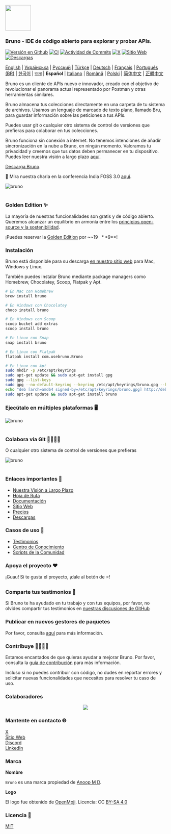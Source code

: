 <br />
<img src="../../assets/images/logo-transparent.png" width="80"/>

### Bruno - IDE de código abierto para explorar y probar APIs.

[![Versión en Github](https://badge.fury.io/gh/usebruno%2Fbruno.svg)](https://badge.fury.io/gh/usebruno%bruno)
[![CI](https://github.com/usebruno/bruno/actions/workflows/tests.yml/badge.svg?branch=main)](https://github.com/usebruno/bruno/workflows/tests.yml)
[![Actividad de Commits](https://img.shields.io/github/commit-activity/m/usebruno/bruno)](https://github.com/usebruno/bruno/pulse)
[![X](https://img.shields.io/twitter/follow/use_bruno?style=social&logo=x)](https://twitter.com/use_bruno)
[![Sitio Web](https://img.shields.io/badge/Website-Visit-blue)](https://www.usebruno.com)
[![Descargas](https://img.shields.io/badge/Download-Latest-brightgreen)](https://www.usebruno.com/downloads)

[English](/readme.md) | [Українська](./readme_ua.md) | [Русский](./readme_ru.md) | [Türkçe](./readme_tr.md) | [Deutsch](./readme_de.md) | [Français](./readme_fr.md) | [Português (BR)](./readme_pt_br.md) | [한국어](./readme_kr.md) | [বাংলা](./readme_bn.md) | **Español** | [Italiano](./readme_it.md) | [Română](./readme_ro.md) | [Polski](./readme_pl.md) | [简体中文](docs/readme/readme_cn.md) | [正體中文](./readme_zhtw.md)

Bruno es un cliente de APIs nuevo e innovador, creado con el objetivo de revolucionar el panorama actual representado por Postman y otras herramientas similares.

Bruno almacena tus colecciones directamente en una carpeta de tu sistema de archivos. Usamos un lenguaje de marcado de texto plano, llamado Bru, para guardar información sobre las peticiones a tus APIs.

Puedes usar git o cualquier otro sistema de control de versiones que prefieras para colaborar en tus colecciones.

Bruno funciona sin conexión a internet. No tenemos intenciones de añadir sincronización en la nube a Bruno, en ningún momento. Valoramos tu privacidad y creemos que tus datos deben permanecer en tu dispositivo. Puedes leer nuestra visión a largo plazo [aquí](https://github.com/usebruno/bruno/discussions/269).

[Descarga Bruno](https://www.usebruno.com/downloads).

📢 Mira nuestra charla en la conferencia India FOSS 3.0 [aquí](https://www.youtube.com/watch?v=7bSMFpbcPiY).

![bruno](/assets/images/landing-2.png) <br /><br />

### Golden Edition ✨

La mayoría de nuestras funcionalidades son gratis y de código abierto.
Queremos alcanzar un equilibrio en armonía entre los [principios open-source y la sostenibilidad](https://github.com/usebruno/bruno/discussions/269).

¡Puedes reservar la [Golden Edition](https://www.usebruno.com/pricing) por ~~$19~~ **$9**! <br/>

### Instalación

Bruno está disponible para su descarga [en nuestro sitio web](https://www.usebruno.com/downloads) para Mac, Windows y Linux.

También puedes instalar Bruno mediante package managers como Homebrew, Chocolatey, Scoop, Flatpak y Apt.

```sh
# En Mac con Homebrew
brew install bruno

# En Windows con Chocolatey
choco install bruno

# En Windows con Scoop
scoop bucket add extras
scoop install bruno

# En Linux con Snap
snap install bruno

# En Linux con Flatpak
flatpak install com.usebruno.Bruno

# En Linux con Apt
sudo mkdir -p /etc/apt/keyrings
sudo apt-get update && sudo apt-get install gpg
sudo gpg --list-keys
sudo gpg --no-default-keyring --keyring /etc/apt/keyrings/bruno.gpg --keyserver keyserver.ubuntu.com --recv-keys 9FA6017ECABE0266
echo "deb [arch=amd64 signed-by=/etc/apt/keyrings/bruno.gpg] http://debian.usebruno.com/ bruno stable" | sudo tee /etc/apt/sources.list.d/bruno.list
sudo apt-get update && sudo apt-get install bruno
```

### Ejecútalo en múltiples plataformas 🖥️

![bruno](/assets/images/run-anywhere.png) <br /><br />

### Colabora vía Git 👩‍💻🧑‍💻

O cualquier otro sistema de control de versiones que prefieras

![bruno](/assets/images/version-control.png) <br /><br />

### Enlaces importantes 📌

- [Nuestra Visión a Largo Plazo](https://github.com/usebruno/bruno/discussions/269)
- [Hoja de Ruta](https://github.com/usebruno/bruno/discussions/384)
- [Documentación](https://docs.usebruno.com)
- [Sitio Web](https://www.usebruno.com)
- [Precios](https://www.usebruno.com/pricing)
- [Descargas](https://www.usebruno.com/downloads)

### Casos de uso 🎥

- [Testimonios](https://github.com/usebruno/bruno/discussions/343)
- [Centro de Conocimiento](https://github.com/usebruno/bruno/discussions/386)
- [Scripts de la Comunidad](https://github.com/usebruno/bruno/discussions/385)

### Apoya el proyecto ❤️

¡Guau! Si te gusta el proyecto, ¡dale al botón de ⭐!

### Comparte tus testimonios 📣

Si Bruno te ha ayudado en tu trabajo y con tus equipos, por favor, no olvides compartir tus testimonios en [nuestras discusiones de GitHub](https://github.com/usebruno/bruno/discussions/343)

### Publicar en nuevos gestores de paquetes

Por favor, consulta [aquí](publishing.md) para más información.

### Contribuye 👩‍💻🧑‍💻

Estamos encantados de que quieras ayudar a mejorar Bruno. Por favor, consulta la [guía de contribución](contributing_es.md) para más información.

Incluso si no puedes contribuir con código, no dudes en reportar errores y solicitar nuevas funcionalidades que necesites para resolver tu caso de uso.

### Colaboradores

<div align="center">
    <a href="https://github.com/usebruno/bruno/graphs/contributors">
        <img src="https://contrib.rocks/image?repo=usebruno/bruno" />
    </a>
</div>

### Mantente en contacto 🌐

[X](https://twitter.com/use_bruno) <br />
[Sitio Web](https://www.usebruno.com) <br />
[Discord](https://discord.com/invite/KgcZUncpjq) <br />
[LinkedIn](https://www.linkedin.com/company/usebruno)

### Marca

**Nombre**

`Bruno` es una marca propiedad de [Anoop M D](https://www.helloanoop.com/).

**Logo**

El logo fue obtenido de [OpenMoji](https://openmoji.org/library/emoji-1F436/). Licencia: CC [BY-SA 4.0](https://creativecommons.org/licenses/by-sa/4.0/)

### Licencia 📄

[MIT](license.md)
